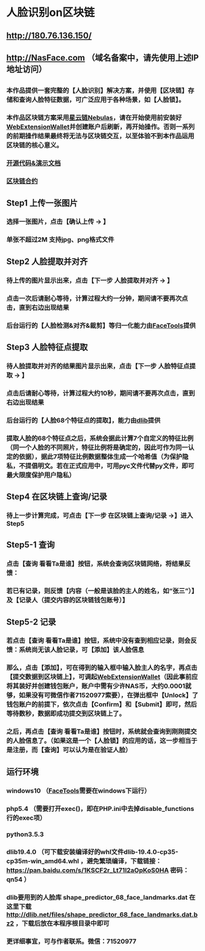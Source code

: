 ## 
# 人脸识别on区块链
## 
## http://180.76.136.150/
## http://NasFace.com （域名备案中，请先使用上述IP地址访问）
## 
### 本作品提供一套完整的【人脸识别】解决方案，并使用【区块链】存储和查询人脸特征数据，可广泛应用于各种场景，如【人脸锁】。
### 本作品区块链方案采用[星云链Nebulas](https://nebulas.io/)，请在开始使用前安装好[WebExtensionWallet](https://github.com/ChengOrangeJu/WebExtensionWallet)并创建账户后刷新，再开始操作。否则一系列的前期操作结果最终将无法与区块链交互，以至体验不到本作品运用区块链的核心意义。 
### [开源代码&演示文档](https://github.com/lawup/nasface)
### [区块链合约](https://explorer.nebulas.io/#/tx/3fb368b822c91506c0a58593e08b5bf9922a84f72c7469c5e36053312e6bc7de)
## 
##
##  Step1 上传一张图片
### 选择一张图片，点击【确认上传 → 】
### 单张不超过2M 支持jpg、png格式文件 
## 
##  Step2 人脸提取并对齐
### 待上传的图片显示出来，点击【下一步 人脸提取并对齐 → 】
### 点击一次后请耐心等待，计算过程大约一分钟，期间请不要再次点击，直到右边出现结果
### 后台运行的【人脸检测&对齐&裁剪】等归一化能力由[FaceTools](https://github.com/RiweiChen/FaceTools)提供 
##
##  Step3 人脸特征点提取
### 待人脸提取并对齐的结果图片显示出来，点击【下一步 人脸特征点提取 → 】
### 点击后请耐心等待，计算过程大约10秒，期间请不要再次点击，直到右边出现结果
### 后台运行的【人脸68个特征点的提取】，能力由[dlib](http://dlib.net)提供
### 提取人脸的68个特征点之后，系统会据此计算7个自定义的特征比例（同一个人脸的不同照片，特征比例将是确定的，因此可作为同一认定的依据），据此7项特征比例数据整体生成一个哈希值（为保护隐私，不提倡明文。若在正式应用中，可用pyc文件代替py文件，即可最大限度保护用户隐私） 
##
##  Step4 在区块链上查询/记录
### 待上一步计算完成，可点击【下一步 在区块链上查询/记录 →】进入Step5
##
##  Step5-1 查询
### 点击【查询 看看Ta是谁】按钮，系统会查询区块链网络，将结果反馈：
### 若已有记录，则反馈【内容（一般是该脸的主人的姓名，如“张三”）】及【记录人（提交内容的区块链钱包账号）】
##  Step5-2 记录
### 若点击【查询 看看Ta是谁】按钮，系统中没有查到相应记录，则会反馈：系统尚无该人脸记录，可【添加】该人脸信息
### 那么，点击【添加】，可在得到的输入框中输入脸主人的名字，再点击【提交数据到区块链上】，可调起[WebExtensionWallet](https://github.com/ChengOrangeJu/WebExtensionWallet)（因此事前应将其装好并创建钱包账户，账户中需有少许NAS币，大约0.0001就够，如果没有可微信作者71520977索要），在弹出框中【Unlock】了钱包账户的前提下，依次点击【Confirm】和【Submit】即可，然后等待数秒，数据即成功提交到区块链上了。
### 之后，再点击【查询 看看Ta是谁】按钮时，系统就会查询到刚刚提交的人脸信息了。（如果这是一个【人脸锁】的应用的话，这一步相当于是注册，而【查询】可以认为是在验证人脸）
##
##
##  运行环境
### windows10 （[FaceTools](https://github.com/RiweiChen/FaceTools)需要在windows下运行）
### php5.4 （需要打开exec()，即在PHP.ini中去掉disable_functions行的exec项）
### python3.5.3
### dlib19.4.0 （可下载安装编译好的whl文件dlib-19.4.0-cp35-cp35m-win_amd64.whl ，避免繁琐编译，下载链接：https://pan.baidu.com/s/1KSCF2r_Lt71l2aOpKoS0HA 密码：qn54 ）
### dlib要用到的人脸库 shape_predictor_68_face_landmarks.dat 在这里下载 http://dlib.net/files/shape_predictor_68_face_landmarks.dat.bz2 ，下载后放在本程序根目录中即可
###
### 更详细事宜，可与作者联系。微信：71520977  
###




  




